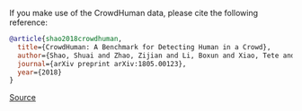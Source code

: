 If you make use of the CrowdHuman data, please cite the following reference:

```bibtex
@article{shao2018crowdhuman,
  title={CrowdHuman: A Benchmark for Detecting Human in a Crowd},
  author={Shao, Shuai and Zhao, Zijian and Li, Boxun and Xiao, Tete and Yu, Gang and Zhang,   Xiangyu and Sun, Jian},
  journal={arXiv preprint arXiv:1805.00123},
  year={2018}
}
```

[Source](https://www.crowdhuman.org/#citation)
